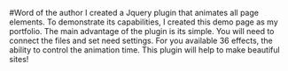 #Word of the author
I created a Jquery plugin that animates all page elements. To demonstrate its capabilities, I created this demo page as my portfolio. The main advantage of the plugin is its simple. You will need to connect the files and set need settings. For you available 36 effects, the ability to control the animation time. This plugin will help to make beautiful sites! 


